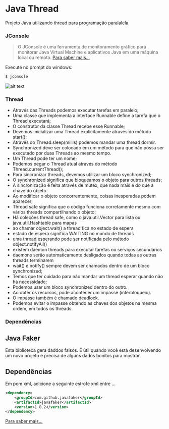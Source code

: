 # Java Thread

Projeto Java utilizando thread para programação paralalela.

### JConsole

> O JConsole é uma ferramenta de monitoramento gráfico para monitorar 
> Java Virtual Machine e aplicativos Java em uma máquina local ou remota.
> [Para saber mais...](https://docs.oracle.com/javase/7/docs/technotes/guides/management/jconsole.html)

Execute no prompt do windows:
```sh
$ jconsole
```
![alt text](https://docs.oracle.com/javase/7/docs/technotes/guides/management/figures/memtab.gif)

### Thread

  - Através das Threads podemos executar tarefas em paralelo;
  - Uma classe que implementa a interface Runnable define a tarefa que o Thread executará;
  - O construtor da classe Thread recebe esse Runnable;
  - Devemos inicializar uma Thread explicitamente através do método start();
  - Através do Thread.sleep(millis) podemos mandar uma thread dormir.
  - Synchronized deve ser colocado em um método para que não possa ser executado por duas Threads ao mesmo tempo.
  - Um Thread pode ter um nome;
  - Podemos pegar o Thread atual através do método Thread.currentThread();
  - Para sincronizar threads, devemos utilizar um bloco synchronized;
  - O synchronized significa que bloqueamos o objeto para outros threads;
  - A sincronização é feita através de mutex, que nada mais é do que a chave do objeto.
  - Ao modificar o objeto concorrentemente, coisas inesperadas podem aparecer;
  - Thread safe significa que o código funciona corretamente mesmo com vários threads compartilhando o objeto;
  - Há coleções thread safe, como o java.util.Vector para lista ou java.util.Hashtable para mapas
  - ao chamar object.wait() a thread fica no estado de espera
  - estado de espera significa WAITING no mundo de threads
  - uma thread esperando pode ser notificada pelo método object.notifyAll()
  - existem daemon threads para executar tarefas ou serviços secundários
  - daemons serão automaticamente desligados quando todas as outras threads terminarem
  - wait() e notify() sempre devem ser chamados dentro de um bloco synchronized;
  - Temos que ter cuidado para não mandar um thread esperar quando não há necessidade;
  - Podemos usar um bloco synchronized dentro do outro.
  - Ao obter os recursos, pode acontecer um impasse (interbloqueio).
  - O impasse também é chamado deadlock.
  - Podemos evitar o impasse obtendo as chaves dos objetos na mesma ordem, em todos os threads.

### Dependências

Java Faker
-----

Esta biblioteca gera daddos falsos.
É útil quando você está desenvolvendo um novo projeto e precisa de alguns dados bonitos para mostrar.

Dependências 
-----
Em pom.xml, adicione a seguinte estrofe xml entre <dependencies> ... </dependencies>

```xml
<dependency>
    <groupId>com.github.javafaker</groupId>
    <artifactId>javafaker</artifactId>
    <version>1.0.2</version>
</dependency>
```
[Para saber mais...](https://github.com/DiUS/java-faker)
